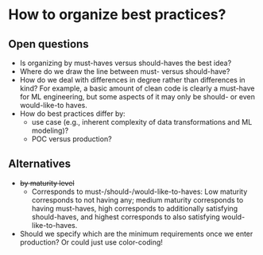 # How to organize best practices?

## Open questions

- Is organizing by must-haves versus should-haves the best idea?
- Where do we draw the line between must- versus should-have?
- How do we deal with differences in degree rather than differences in kind? For example, a basic amount of clean code is clearly a must-have for ML engineering, but some aspects of it may only be should- or even would-like-to haves.
- How do best practices differ by:
  - use case (e.g., inherent complexity of data transformations and ML modeling)?
  - POC versus production?

## Alternatives

- ~~by maturity level~~
  - Corresponds to must-/should-/would-like-to-haves: Low maturity corresponds to not having any; medium maturity corresponds to having must-haves, high corresponds to additionally satisfying should-haves, and highest corresponds to also satisfying would-like-to-haves.
- Should we specify which are the minimum requirements once we enter production? Or could just use color-coding!
